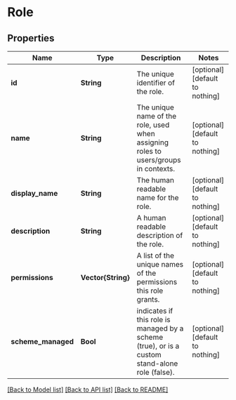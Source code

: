 # Role


## Properties
Name | Type | Description | Notes
------------ | ------------- | ------------- | -------------
**id** | **String** | The unique identifier of the role. | [optional] [default to nothing]
**name** | **String** | The unique name of the role, used when assigning roles to users/groups in contexts. | [optional] [default to nothing]
**display_name** | **String** | The human readable name for the role. | [optional] [default to nothing]
**description** | **String** | A human readable description of the role. | [optional] [default to nothing]
**permissions** | **Vector{String}** | A list of the unique names of the permissions this role grants. | [optional] [default to nothing]
**scheme_managed** | **Bool** | indicates if this role is managed by a scheme (true), or is a custom stand-alone role (false). | [optional] [default to nothing]


[[Back to Model list]](../README.md#models) [[Back to API list]](../README.md#api-endpoints) [[Back to README]](../README.md)


